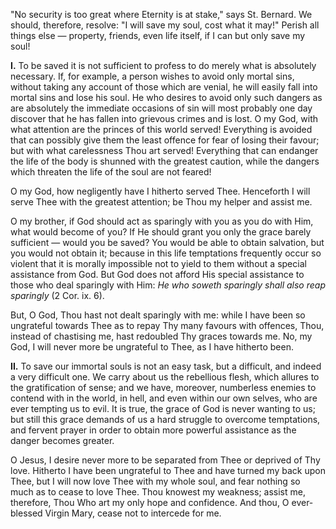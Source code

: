 
\"No security is too great where Eternity is at stake,\" says St. Bernard. We should, therefore, resolve: \"I will save my soul, cost what it may!\" Perish all things else — property, friends, even life itself, if I can but only save my soul!

**I\.** To be saved it is not sufficient to profess to do merely what is absolutely necessary. If, for example, a person wishes to avoid only mortal sins, without taking any account of those which are venial, he will easily fall into mortal sins and lose his soul. He who desires to avoid only such dangers as are absolutely the immediate occasions of sin will most probably one day discover that he has fallen into grievous crimes and is lost. O my God, with what attention are the princes of this world served! Everything is avoided that can possibly give them the least offence for fear of losing their favour; but with what carelessness Thou art served! Everything that can endanger the life of the body is shunned with the greatest caution, while the dangers which threaten the life of the soul are not feared!

O my God, how negligently have I hitherto served Thee. Henceforth I will serve Thee with the greatest attention; be Thou my helper and assist me.

O my brother, if God should act as sparingly with you as you do with Him, what would become of you? If He should grant you only the grace barely sufficient — would you be saved? You would be able to obtain salvation, but you would not obtain it; because in this life temptations frequently occur so violent that it is morally impossible not to yield to them without a special assistance from God. But God does not afford His special assistance to those who deal sparingly with Him: *He who soweth sparingly shall also reap sparingly* (2 Cor. ix. 6).

But, O God, Thou hast not dealt sparingly with me: while I have been so ungrateful towards Thee as to repay Thy many favours with offences, Thou, instead of chastising me, hast redoubled Thy graces towards me. No, my God, I will never more be ungrateful to Thee, as I have hitherto been.

**II\.** To save our immortal souls is not an easy task, but a difficult, and indeed a very difficult one. We carry about us the rebellious flesh, which allures to the gratification of sense; and we have, moreover, numberless enemies to contend with in the world, in hell, and even within our own selves, who are ever tempting us to evil. It is true, the grace of God is never wanting to us; but still this grace demands of us a hard struggle to overcome temptations, and fervent prayer in order to obtain more powerful assistance as the danger becomes greater.

O Jesus, I desire never more to be separated from Thee or deprived of Thy love. Hitherto I have been ungrateful to Thee and have turned my back upon Thee, but I will now love Thee with my whole soul, and fear nothing so much as to cease to love Thee. Thou knowest my weakness; assist me, therefore, Thou Who art my only hope and confidence. And thou, O ever-blessed Virgin Mary, cease not to intercede for me.

